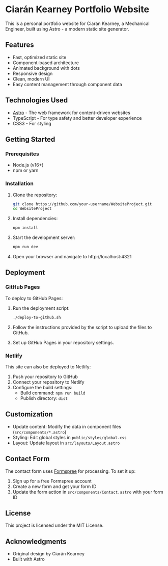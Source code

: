 # Ciarán Kearney Portfolio Website

This is a personal portfolio website for Ciarán Kearney, a Mechanical Engineer, built using Astro - a modern static site generator.

## Features

- Fast, optimized static site
- Component-based architecture
- Animated background with dots
- Responsive design
- Clean, modern UI
- Easy content management through component data

## Technologies Used

- [Astro](https://astro.build/) - The web framework for content-driven websites
- TypeScript - For type safety and better developer experience
- CSS3 - For styling

## Getting Started

### Prerequisites

- Node.js (v16+)
- npm or yarn

### Installation

1. Clone the repository:
   ```bash
   git clone https://github.com/your-username/WebsiteProject.git
   cd WebsiteProject
   ```

2. Install dependencies:
   ```bash
   npm install
   ```

3. Start the development server:
   ```bash
   npm run dev
   ```

4. Open your browser and navigate to http://localhost:4321

## Deployment

### GitHub Pages

To deploy to GitHub Pages:

1. Run the deployment script:
   ```bash
   ./deploy-to-github.sh
   ```

2. Follow the instructions provided by the script to upload the files to GitHub.

3. Set up GitHub Pages in your repository settings.

### Netlify

This site can also be deployed to Netlify:

1. Push your repository to GitHub
2. Connect your repository to Netlify
3. Configure the build settings:
   - Build command: `npm run build`
   - Publish directory: `dist`

## Customization

- Update content: Modify the data in component files (`src/components/*.astro`)
- Styling: Edit global styles in `public/styles/global.css`
- Layout: Update layout in `src/layouts/Layout.astro`

## Contact Form

The contact form uses [Formspree](https://formspree.io/) for processing. To set it up:

1. Sign up for a free Formspree account
2. Create a new form and get your form ID
3. Update the form action in `src/components/Contact.astro` with your form ID

## License

This project is licensed under the MIT License.

## Acknowledgments

- Original design by Ciarán Kearney
- Built with Astro
